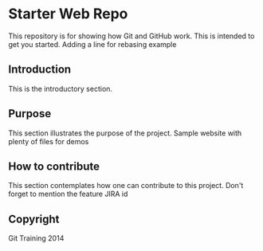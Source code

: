# Starter Web Repo

This repository is for showing how Git and GitHub work. This is intended to get you started.
Adding a line for rebasing example

## Introduction

This is the introductory section.

## Purpose

This section illustrates the purpose of the project. Sample website with plenty of files for demos

## How to contribute

This section contemplates how one can contribute to this project. Don't forget to mention the feature JIRA id

## Copyright

Git Training 2014